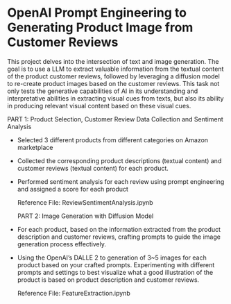# OpenAI Prompt Engineering to Generating Product Image from Customer Reviews

This project delves into the intersection of text and image generation. The goal is to use a LLM to extract valuable information from the textual content of the product customer reviews, followed by leveraging a diffusion model to re-create product images based on the customer reviews. This task not only tests the generative capabilities of AI in its understanding and interpretative abilities in extracting visual cues from texts, but also its ability in producing relevant visual content based on these visual cues.

PART 1: Product Selection, Customer Review Data Collection and Sentiment Analysis
- Selected 3 different products from different categories on Amazon marketplace
- Collected the corresponding product descriptions (textual content) and customer reviews (textual content) for each product.
- Performed sentiment analysis for each review using prompt engineering and assigned a score for each product

  Reference File: ReviewSentimentAnalysis.ipynb

  PART 2: Image Generation with Diffusion Model
- For each product, based on the information extracted from the product description and customer reviews, crafting prompts to guide the image generation process effectively.
- Using the OpenAI’s DALLE 2 to generation of 3~5 images for each product based on your crafted prompts. Experimenting with different prompts and settings to best visualize what a good illustration of the product is based on product description and customer reviews.

  Reference File: FeatureExtraction.ipynb
